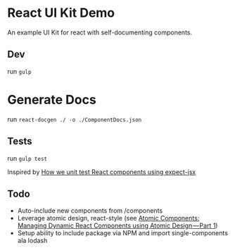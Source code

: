 # React UI Kit Demo

An example UI Kit for react with self-documenting components.

## Dev
run `gulp`

# Generate Docs
run `react-docgen ./ -o ./ComponentDocs.json`

## Tests
run `gulp test`

Inspired by [How we unit test React components using expect-jsx](https://blog.algolia.com/how-we-unit-test-react-components-using-expect-jsx/)

## Todo
- Auto-include new components from /components
- Leverage atomic design, react-style (see [Atomic Components: Managing Dynamic React Components using Atomic Design — Part 1](https://medium.com/@yejodido/atomic-components-managing-dynamic-react-components-using-atomic-design-part-1-5f07451f261f#.mwv13elu3]))
- Setup ability to include package via NPM and import single-components ala lodash